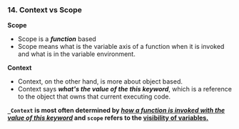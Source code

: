 ### 14. Context vs Scope

**Scope**

- Scope is a **_function_** based
- Scope means what is the variable axis of a function when it is invoked and what is in the variable environment.

**Context**

- Context, on the other hand, is more about object based.
- Context says **_what's the value of the this keyword_**, which is a reference to the object that owns that current executing code.

**`_Context` is most often determined by <ins>_how a function is invoked with the value of this keyword_</ins> and `scope` refers to the <ins>visibility of variables.</ins>**
